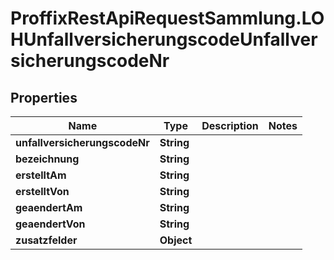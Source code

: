 # ProffixRestApiRequestSammlung.LOHUnfallversicherungscodeUnfallversicherungscodeNr

## Properties
Name | Type | Description | Notes
------------ | ------------- | ------------- | -------------
**unfallversicherungscodeNr** | **String** |  | 
**bezeichnung** | **String** |  | 
**erstelltAm** | **String** |  | 
**erstelltVon** | **String** |  | 
**geaendertAm** | **String** |  | 
**geaendertVon** | **String** |  | 
**zusatzfelder** | **Object** |  | 


